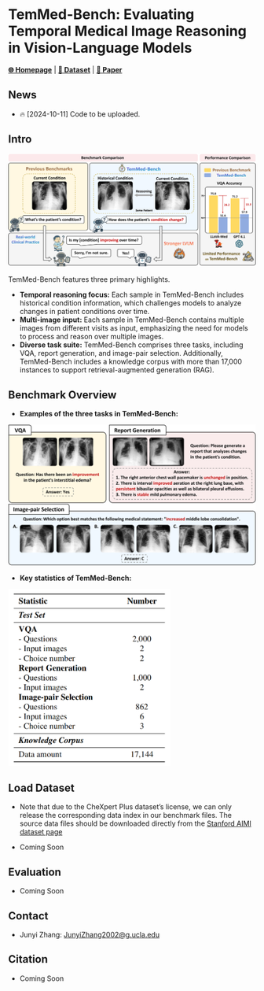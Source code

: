 
# TemMed-Bench: Evaluating Temporal Medical Image Reasoning in Vision-Language Models

[**🌐 Homepage**](https://temmedbench.github.io/) | [**🤗 Dataset**](https://huggingface.co/datasets/uclanlp/TemMed-Bench) | [**📖 Paper**](https://arxiv.org/abs/2509.25143)


## News


* 🔥 [2024-10-11] Code to be uploaded.


## Intro

<img src="./misc/Teaser_Figure.png" width="750" />

TemMed-Bench features three primary highlights. 
- **Temporal reasoning focus:** Each sample in TemMed-Bench includes historical condition information, which challenges models to analyze changes in patient conditions over time.
- **Multi-image input:** Each sample in TemMed-Bench contains multiple images from different visits as input, emphasizing the need for models to process and reason over multiple images.
- **Diverse task suite:** TemMed-Bench comprises three tasks, including VQA, report generation, and image-pair selection. Additionally, TemMed-Bench includes a knowledge corpus with more than 17,000 instances to support retrieval-augmented generation (RAG).




## Benchmark Overview

- **Examples of the three tasks in TemMed-Bench:**

<img src="./misc/Task_Figure.png" width="700" />


- **Key statistics of TemMed-Bench:**

<img src="./misc/Data_Amount.png" width="330" />



<!-- 
## Results

<img src="./misc/Results.png" width="500" />

- We conducted extensive experiments on TemMed-Bench to evaluate six proprietary and six open-source LVLMs. The results show that most LVLMs lack the ability to analyze changes in patients’ conditions across temporal medical images. 

  - In the VQA task, GPT-4o-mini and Claude 3.5 Sonnet achieved accuracies of 79.15% and 69.90%, respectively, while most LVLMs scored below 60\%. For the more challenging tasks of report generation and image-pair selection, all LVLMs underperformed, with the highest average BLEU, ROUGE-L, and METEOR score at 20.67 for report generation and a top accuracy of 39.33% for image-pair selection in a three-option setting. These results reveal a fundamental gap in current LVLM training, i.e., lack of focus on temporal image reasoning.

- Given the limited performance of current LVLMs in tracking condition changes under the zero-shot setting, we adopt the Retrieval-Augmented Generation (RAG) framework for evaluation. In addition to augmenting the input with retrieved textual information, we further explore augmenting the input with both retrieved visual and textual modalities in the medical domain. 

  - Experimental results demonstrate that augmenting input with both visual and textual information substantially boosts performance for most models compared to text-only augmentation. Notably, HealthGPT exhibits an accuracy improvement of over 10% in the VQA task when augmented with multi-modal retrieved information. These results confirm that multi-modal retrieval augmentation provides more relevant medical information by retrieving images with similar conditions, highlighting its potential for input augmentation in the medical domain.
 -->

## Load Dataset

- Note that due to the CheXpert Plus dataset’s license, we can only release the corresponding data index in our benchmark files. The source data files should be downloaded directly from the [Stanford AIMI dataset page](https://stanfordaimi.azurewebsites.net/datasets/5158c524-d3ab-4e02-96e9-6ee9efc110a1)

- Coming Soon


## Evaluation 

- Coming Soon


## Contact

* Junyi Zhang: JunyiZhang2002@g.ucla.edu


## Citation

- Coming Soon
